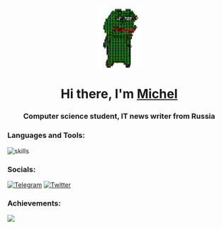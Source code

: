 <div id="header" align="center">
  <img src="https://github.com/syetaa/syetaa/blob/main/peppo-dance.gif" width="100"/>
</div>
<h1 align="center">Hi there, I'm <a href="https://t.me/syetaaa0" target="_blank">Michel</a></h1>

<h3 align="center">Computer science student, IT news writer from Russia</h3>

### Languages and Tools:
<img src="https://skillicons.dev/icons?i=html,css,js,ts,react,next,python,php,docker,linux,git" alt="skills" width=60%>

### Socials:
[![Telegram](https://img.shields.io/badge/-Telegram-090909?style=for-the-badge&logo=telegram&logoColor=27A0D9)](https://t.me/syetaaa0)
[![Twitter](https://img.shields.io/badge/-Twitter-090909?style=for-the-badge&logo=Twitter&logoColor=1C9DEB)](https://x.com/MSoinov48180)

### Achievements:
<img src="https://www.codewars.com/users/syetaaa/badges/micro">
